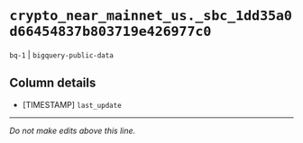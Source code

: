 # `crypto_near_mainnet_us._sbc_1dd35a0d66454837b803719e426977c0`
`bq-1` | `bigquery-public-data`

## Column details
* [TIMESTAMP] `last_update`

-------------------------------------------------------------------------------
*Do not make edits above this line.*
